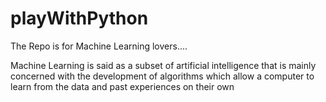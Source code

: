 # playWithPython

The Repo is for Machine Learning lovers....

Machine Learning is said as a subset of artificial intelligence that is mainly concerned with the development of algorithms which allow a computer to learn from the data and past experiences on their own

